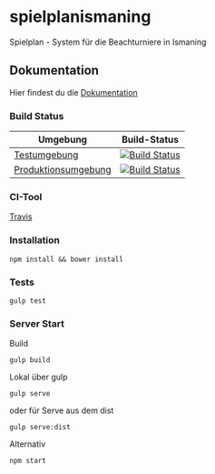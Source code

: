 # spielplanismaning
Spielplan - System für die Beachturniere in Ismaning

## Dokumentation

Hier findest du die [Dokumentation](https://berniwittmann.github.io/spielplanismaning/#/)

### Build Status

| Umgebung | Build-Status |
| --- | --- |
| [Testumgebung](http://spielplanismaning-testing.herokuapp.com) | [![Build Status](https://travis-ci.org/BerniWittmann/spielplanismaning.svg?branch=develop)](https://travis-ci.org/BerniWittmann/spielplanismaning) |
| [Produktionsumgebung](http://spielplanismaning.herokuapp.com) | [![Build Status](https://travis-ci.org/BerniWittmann/spielplanismaning.svg?branch=master)](https://travis-ci.org/BerniWittmann/spielplanismaning) |

### CI-Tool

[Travis](https://travis-ci.org/BerniWittmann/spielplanismaning)

### Installation

```
npm install && bower install
```

### Tests

```
gulp test
```

### Server Start

Build
```
gulp build
```

Lokal über gulp 
```
gulp serve
```

oder für Serve aus dem dist
```
gulp serve:dist
````

Alternativ
```
npm start
```
